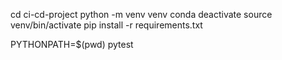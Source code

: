 cd ci-cd-project
python -m venv venv
conda deactivate
source venv/bin/activate
pip install -r requirements.txt

PYTHONPATH=$(pwd) pytest
